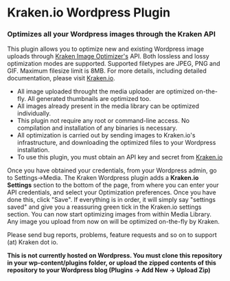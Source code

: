 # Kraken.io Wordpress Plugin
### Optimizes all your Wordpress images through the Kraken API

This plugin allows you to optimize new and existing Wordpress image uploads through [Kraken Image Optimizer's](https://kraken.io) API. 
Both lossless and lossy optimization modes are supported. Supported filetypes are JPEG, PNG and GIF. Maximum filesize limit is 8MB. For more details, including detailed documentation, please visit [Kraken.io](https://kraken.io).

 - All image uploaded throught the media uploader are optimized on-the-fly. All generated thumbnails are optimized too.
 - All images already present in the media library can be optimized individually.
 - This plugin not require any root or command-line access. No compilation and installation of any binaries is necessary. 
 - All optimization is carried out by sending images to Kraken.io's infrastructure, and downloading the optimized files to your Wordpress installation.
 - To use this plugin, you must obtain an API key and secret from [Kraken.io](https://kraken.io)


Once you have obtained your credentials, from your Wordpress admin, go to Settings->Media. 
The Kraken Wordpress plugin adds a **Kraken.io Settings** section to the bottom of the page, from where you can enter your API credentials, and select your Optimization preferences. Once you have done this, click "Save". If everything is in order, it will simply say "settings saved" and give you a reassuring green tick in the Kraken.io settings section. You can now start optimizing images from within Media Library. Any image you upload from now on will be optimized on-the-fly by Kraken.

Please send bug reports, problems, feature requests and so on to support (at) Kraken dot io.

**This is not currently hosted on Wordpress. You must clone this repository in your wp-content/plugins folder, or upload the zipped contents of this repository to your Wordpress blog (Plugins -> Add New -> Upload Zip)**






